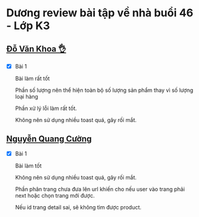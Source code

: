 # Dương review bài tập về nhà buổi 46 - Lớp K3

## [Đỗ Văn Khoa 👌](https://github.dev/mrkhoadev/Day46)

- [x] Bài 1

  Bài làm rất tốt

  Phần số lượng nên thể hiện toàn bộ số lượng sản phẩm thay vì số lượng loại hàng

  Phần xử lý lỗi làm rất tốt.

  Không nên sử dụng nhiều toast quá, gây rối mắt.

## [Nguyễn Quang Cường](https://shopbt46.vercel.app/)

- [x] Bài 1

  Bài làm tốt

  Không nên sử dụng nhiều toast quá, gây rối mắt.

  Phần phân trang chưa đưa lên url khiến cho nếu user vào trang phải next hoặc chọn trang mới được.

  Nếu id trang detail sai, sẽ không tìm được product.
